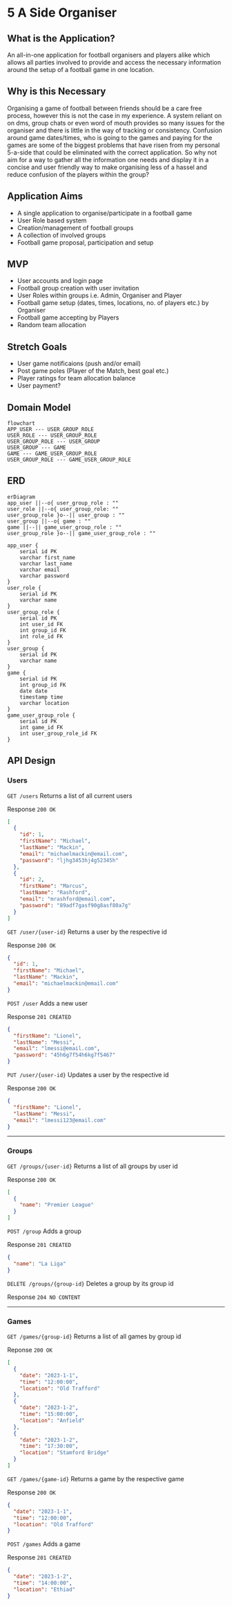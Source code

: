 # 5 A Side Organiser

## What is the Application?

An all-in-one application for football organisers and players alike which allows all parties involved to provide and access the necessary information around the setup of a football game in one location.

## Why is this Necessary

Organising a game of football between friends should be a care free process, however this is not the case in my experience. A system reliant on on dms, group chats or even word of mouth provides so many issues for the organiser and there is little in the way of tracking or consistency. Confusion around game dates/times, who is going to the games and paying for the games are some of the biggest problems that have risen from my personal 5-a-side that could be eliminated with the correct application. So why not aim for a way to gather all the information one needs and display it in a concise and user friendly way to make organising less of a hassel and reduce confusion of the players within the group?

## Application Aims

- A single application to organise/participate in a football game
- User Role based system
- Creation/management of football groups
- A collection of involved groups
- Football game proposal, participation and setup

## MVP

- User accounts and login page
- Football group creation with user invitation
- User Roles within groups i.e. Admin, Organiser and Player
- Football game setup (dates, times, locations, no. of players etc.) by Organiser
- Football game accepting by Players
- Random team allocation

## Stretch Goals

- User game notificaions (push and/or email)
- Post game poles (Player of the Match, best goal etc.)
- Player ratings for team allocation balance
- User payment?

## Domain Model

```mermaid
flowchart
APP_USER --- USER_GROUP_ROLE
USER_ROLE --- USER_GROUP_ROLE
USER_GROUP_ROLE --- USER_GROUP
USER_GROUP --- GAME
GAME --- GAME_USER_GROUP_ROLE
USER_GROUP_ROLE --- GAME_USER_GROUP_ROLE
```

## ERD

```mermaid
erDiagram
app_user ||--o{ user_group_role : ""
user_role ||--o{ user_group_role: ""
user_group_role }o--|| user_group : ""
user_group ||--o{ game : ""
game ||--|| game_user_group_role : ""
user_group_role }o--|| game_user_group_role : ""

app_user {
    serial id PK
    varchar first_name
    varchar last_name
    varchar email
    varchar password
}
user_role {
    serial id PK
    varchar name
}
user_group_role {
    serial id PK
    int user_id FK
    int group_id FK
    int role_id FK
}
user_group {
    serial id PK
    varchar name
}
game {
    serial id PK
    int group_id FK
    date date
    timestamp time
    varchar location
}
game_user_group_role {
    serial id PK
    int game_id FK
    int user_group_role_id FK
}
```

## API Design

### Users

`GET /users` Returns a list of all current users

Response `200 OK`

```json
[
  {
    "id": 1,
    "firstName": "Michael",
    "lastName": "Mackin",
    "email": "michaelmackin@email.com",
    "password": "ljhg3453hj4g52345h"
  },
  {
    "id": 2,
    "firstName": "Marcus",
    "lastName": "Rashford",
    "email": "mrashford@email.com",
    "password": "89adf7gasf90g8asf80a7g"
  }
]
```

`GET /user/{user-id}` Returns a user by the respective id

Response `200 OK`

```json
{
  "id": 1,
  "firstName": "Michael",
  "lastName": "Mackin",
  "email": "michaelmackin@email.com"
}
```

`POST /user` Adds a new user

Response `201 CREATED`

```json
{
  "firstName": "Lionel",
  "lastName": "Messi",
  "email": "lmessi@email.com",
  "password": "45h6g7f54h6kg7f5467"
}
```

`PUT /user/{user-id}` Updates a user by the respective id

Response `200 OK`

```json
{
  "firstName": "Lionel",
  "lastName": "Messi",
  "email": "lmessi123@email.com"
}
```

---

### Groups

`GET /groups/{user-id}` Returns a list of all groups by user id

Response `200 OK`

```json
[
  {
    "name": "Premier League"
  }
]
```

`POST /group` Adds a group

Response `201 CREATED`

```json
{
  "name": "La Liga"
}
```

`DELETE /groups/{group-id}` Deletes a group by its group id

Response `204 NO CONTENT`

---

### Games

`GET /games/{group-id}` Returns a list of all games by group id

Reponse `200 OK`

```json
[
  {
    "date": "2023-1-1",
    "time": "12:00:00",
    "location": "Old Trafford"
  },
  {
    "date": "2023-1-2",
    "time": "15:00:00",
    "location": "Anfield"
  },
  {
    "date": "2023-1-2",
    "time": "17:30:00",
    "location": "Stamford Bridge"
  }
]
```

`GET /games/{game-id}` Returns a game by the respective game

Response `200 OK`

```json
{
  "date": "2023-1-1",
  "time": "12:00:00",
  "location": "Old Trafford"
}
```

`POST /games` Adds a game

Response `201 CREATED`

```json
{
  "date": "2023-1-2",
  "time": "14:00:00",
  "location": "Ethiad"
}
```
